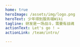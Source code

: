 ```yaml
---
home: true
heroImage: /assets/img/logo.png
heroText: 少年得到服务端Wiki
tagline: 研发是一场战斗，需要有战魂
actionText: Let's go ! →
actionLink: /team/intro/

---
```


